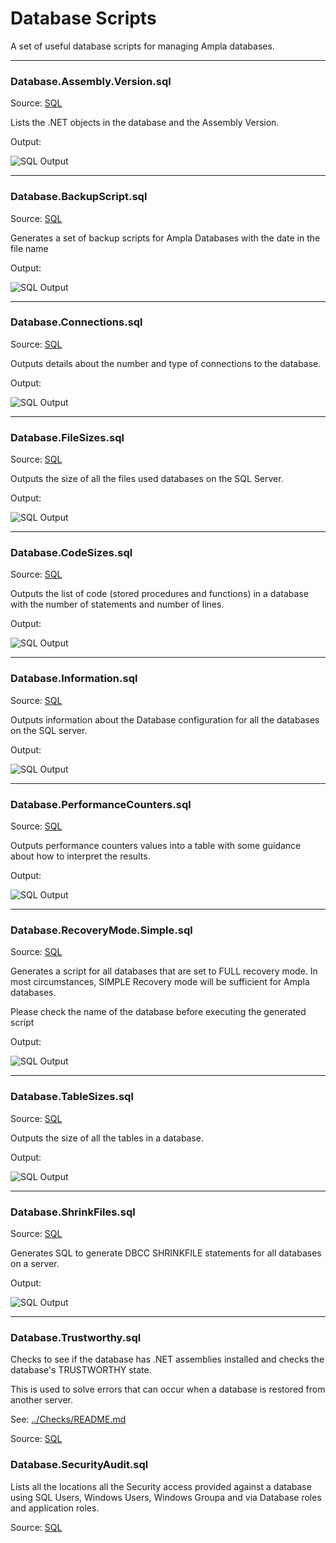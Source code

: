 Database Scripts
===

A set of useful database scripts for managing Ampla databases.

----------

### Database.Assembly.Version.sql ###

Source: [SQL](Database.Assembly.Version.sql)

Lists the .NET objects in the database and the Assembly Version.
 
Output:

![SQL Output](../../images/database/Database.Assembly.Version.png)

----------

### Database.BackupScript.sql ###

Source: [SQL](Database.BackupScript.sql)

Generates a set of backup scripts for Ampla Databases with the date in the file name
 
Output:

![SQL Output](../../images/database/Database.BackupScript.png)

----------

### Database.Connections.sql ###

Source: [SQL](Database.Connections.sql)

Outputs details about the number and type of connections to the database.

Output:

![SQL Output](../../images/database/Database.Connections.png)


----------

### Database.FileSizes.sql ###

Source: [SQL](Database.FileSizes.sql)

Outputs the size of all the files used databases on the SQL Server.

Output:

![SQL Output](../../images/database/Database.FileSizes.png)

----------

### Database.CodeSizes.sql ###

Source: [SQL](Database.CodeSizes.sql)

Outputs the list of code (stored procedures and functions) in a database with the number of statements and number of lines.

Output:

![SQL Output](../../images/database/Database.CodeSizes.png)

----------

### Database.Information.sql ###

Source: [SQL](Database.Information.sql)

Outputs information about the Database configuration for all the databases on the SQL server.

Output:

![SQL Output](../../images/database/Database.Information.png)

----------

### Database.PerformanceCounters.sql ###

Source: [SQL](Database.PerformanceCounters.sql)

Outputs performance counters values into a table with some guidance about how to interpret the results.

Output:  


![SQL Output](../../images/database/Database.PerformanceCounters.png)

----------

### Database.RecoveryMode.Simple.sql ###

Source: [SQL](Database.RecoveryMode.Simple.sql)

Generates a script for all databases that are set to FULL recovery mode.
In most circumstances, SIMPLE Recovery mode will be sufficient for Ampla databases.

Please check the name of the database before executing the generated script

Output:

![SQL Output](../../images/database/Database.RecoveryMode.Simple.png)

----------

### Database.TableSizes.sql ###

Source: [SQL](Database.TableSizes.sql)

Outputs the size of all the tables in a database.

Output:

![SQL Output](../../images/database/Database.TableSizes.png)

----------

### Database.ShrinkFiles.sql ###

Source: [SQL](Database.ShrinkFiles.sql)

Generates SQL to generate DBCC SHRINKFILE statements for all databases on a server.

Output:

![SQL Output](../../images/database/Database.ShrinkFiles.png)

----------

### Database.Trustworthy.sql ###

Checks to see if the database has .NET assemblies installed and checks the database's TRUSTWORTHY state.

This is used to solve errors that can occur when a database is restored from another server.

See: [../Checks/README.md](../Checks)

Source: [SQL](../Checks/Database.Trustworthy.sql)

### Database.SecurityAudit.sql ###

Lists all the locations all the Security access provided against a database using SQL Users, Windows Users, Windows Groupa and via Database roles and application roles.   

Source: [SQL](../Database.SecurityAudit.sql)
